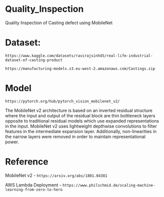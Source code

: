 # Quality_Inspection
Quality Inspection of Casting defect using MobileNet 



# Dataset:
```
https://www.kaggle.com/datasets/ravirajsinh45/real-life-industrial-dataset-of-casting-product
```

```
https://manufacturing-models.s3.eu-west-2.amazonaws.com/Castings.zip
```

# Model
```
https://pytorch.org/hub/pytorch_vision_mobilenet_v2/
```
The MobileNet v2 architecture is based on an inverted residual structure where the input and output of the residual block are thin bottleneck layers opposite to traditional residual models which use expanded representations in the input. MobileNet v2 uses lightweight depthwise convolutions to filter features in the intermediate expansion layer. Additionally, non-linearities in the narrow layers were removed in order to maintain representational power.


# Reference
MobileNet v2 - ```https://arxiv.org/abs/1801.04381```

AWS Lambda Deployment - ```https://www.philschmid.de/scaling-machine-learning-from-zero-to-hero```